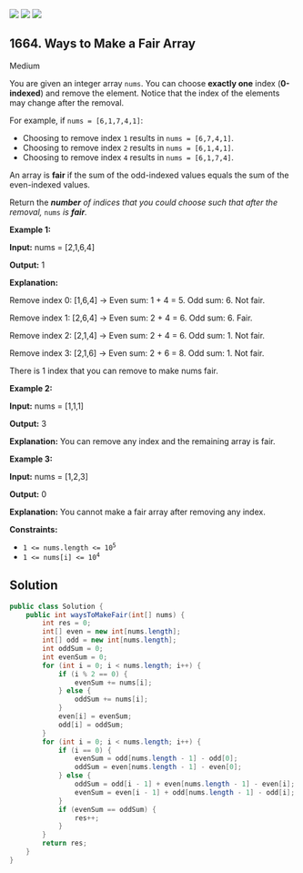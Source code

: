 [![](https://img.shields.io/github/stars/javadev/LeetCode-in-Java?label=Stars&style=flat-square)](https://github.com/javadev/LeetCode-in-Java)
[![](https://img.shields.io/github/forks/javadev/LeetCode-in-Java?label=Fork%20me%20on%20GitHub%20&style=flat-square)](https://github.com/javadev/LeetCode-in-Java/fork)
[![](https://img.shields.io/badge/-LeetCode%20in%20Kotlin-blue?style=flat-square)](https://github.com/javadev/LeetCode-in-Kotlin)

## 1664\. Ways to Make a Fair Array

Medium

You are given an integer array `nums`. You can choose **exactly one** index (**0-indexed**) and remove the element. Notice that the index of the elements may change after the removal.

For example, if `nums = [6,1,7,4,1]`:

*   Choosing to remove index `1` results in `nums = [6,7,4,1]`.
*   Choosing to remove index `2` results in `nums = [6,1,4,1]`.
*   Choosing to remove index `4` results in `nums = [6,1,7,4]`.

An array is **fair** if the sum of the odd-indexed values equals the sum of the even-indexed values.

Return the _**number** of indices that you could choose such that after the removal,_ `nums` _is **fair**._

**Example 1:**

**Input:** nums = [2,1,6,4]

**Output:** 1

**Explanation:**

Remove index 0: [1,6,4] -> Even sum: 1 + 4 = 5. Odd sum: 6. Not fair.

Remove index 1: [2,6,4] -> Even sum: 2 + 4 = 6. Odd sum: 6. Fair.

Remove index 2: [2,1,4] -> Even sum: 2 + 4 = 6. Odd sum: 1. Not fair.

Remove index 3: [2,1,6] -> Even sum: 2 + 6 = 8. Odd sum: 1. Not fair.

There is 1 index that you can remove to make nums fair.

**Example 2:**

**Input:** nums = [1,1,1]

**Output:** 3

**Explanation:** You can remove any index and the remaining array is fair.

**Example 3:**

**Input:** nums = [1,2,3]

**Output:** 0

**Explanation:** You cannot make a fair array after removing any index.

**Constraints:**

*   <code>1 <= nums.length <= 10<sup>5</sup></code>
*   <code>1 <= nums[i] <= 10<sup>4</sup></code>

## Solution

```java
public class Solution {
    public int waysToMakeFair(int[] nums) {
        int res = 0;
        int[] even = new int[nums.length];
        int[] odd = new int[nums.length];
        int oddSum = 0;
        int evenSum = 0;
        for (int i = 0; i < nums.length; i++) {
            if (i % 2 == 0) {
                evenSum += nums[i];
            } else {
                oddSum += nums[i];
            }
            even[i] = evenSum;
            odd[i] = oddSum;
        }
        for (int i = 0; i < nums.length; i++) {
            if (i == 0) {
                evenSum = odd[nums.length - 1] - odd[0];
                oddSum = even[nums.length - 1] - even[0];
            } else {
                oddSum = odd[i - 1] + even[nums.length - 1] - even[i];
                evenSum = even[i - 1] + odd[nums.length - 1] - odd[i];
            }
            if (evenSum == oddSum) {
                res++;
            }
        }
        return res;
    }
}
```